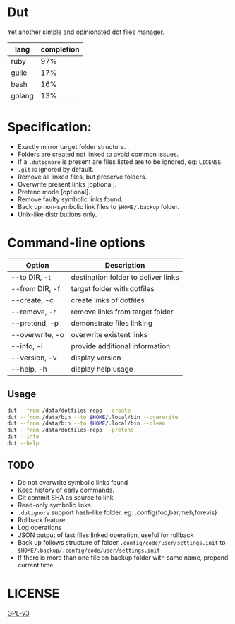 # Dut
Yet another simple and opinionated dot files manager.

| lang   | completion |
|--------|------------|
| ruby   | 97%        |
| guile  | 17%        |
| bash   | 16%        |
| golang | 13%        |

# Specification:
 - Exactly mirror target folder structure.
 - Folders are created not linked to avoid common issues.
 - If a `.dutignore` is present are files listed are to be ignored, eg: `LICENSE`.
 - `.git` is ignored by default.
 - Remove all linked files, but preserve folders.
 - Overwrite present links [optional].
 - Pretend mode [optional].
 - Remove faulty symbolic links found.
 - Back up non-symbolic link files to `$HOME/.backup` folder.
 - Unix-like distributions only.

# Command-line options
    
| Option             | Description                          |
|--------------------|--------------------------------------|
| --to DIR, -t       | destination folder to deliver links  |
| --from DIR, -f     | target folder with dotfiles          |
| --create, -c       | create links of dotfiles             |
| --remove, -r       | remove links from target folder      |
| --pretend, -p      | demonstrate files linking            |
| --overwrite, -o    | overwrite existent links             |
| --info, -i         | provide additional information       |
| --version, -v      | display version                      |
| --help, -h         | display help usage                   |

## Usage

```sh
dut --from /data/dotfiles-repo --create
dut --from /data/bin --to $HOME/.local/bin --overwrite
dut --from /data/bin --to $HOME/.local/bin --clean
dut --from /data/dotfiles-repo --pretend
dut --info
dut --help
```

## TODO
- Do not overwrite symbolic links found
- Keep history of early commands.
- Git commit SHA as source to link.
- Read-only symbolic links.
- `.dutignore` support hash-like folder. eg: .config{foo,bar,meh,forevis}
- Rollback feature.
- Log operations
- JSON output of last files linked operation, useful for rollback
- Back up follows structure of folder `.config/code/user/settings.init` to `$HOME/.backup/.config/code/user/settings.init`
- If there is more than one file on backup folder with same name, prepend current time

# LICENSE

[GPL-v3](https://www.gnu.org/licenses/gpl-3.0.en.html)
